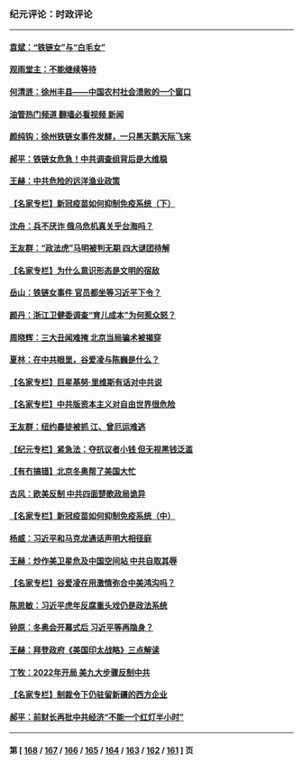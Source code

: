 ### 纪元评论：时政评论
---
#### [袁斌：“铁链女”与“白毛女”](../../pages/nsc1025/n13589308.md?02200330) 
#### [观雨堂主：不能继续等待](../../pages/nsc1025/n13589181.md?02200330) 
#### [何清涟：徐州丰县——中国农村社会溃败的一个窗口](../../pages/nsc1025/n13588971.md?02200330) 
#### [油管热门频道 翻墙必看视频 新闻](ok?02200330)
#### [颜纯钩：徐州铁链女事件发酵，一只黑天鹅天际飞来](../../pages/nsc1025/n13588897.md?02200330) 
#### [郝平：铁链女危急！中共调查组背后是大维稳](../../pages/nsc1025/n13588875.md?02200330) 
#### [王赫：中共危险的远洋渔业政策](../../pages/nsc1025/n13588786.md?02200330) 
#### [【名家专栏】新冠疫苗如何抑制免疫系统（下）](../../pages/nsc1025/n13579476.md?02200330) 
#### [沈舟：兵不厌诈 俄乌危机真关乎台海吗？](../../pages/nsc1025/n13588409.md?02200330) 
#### [王友群：“政法虎”马明被判无期 四大谜团待解](../../pages/nsc1025/n13588244.md?02200330) 
#### [【名家专栏】为什么意识形态是文明的宿敌](../../pages/nsc1025/n13587403.md?02200330) 
#### [岳山：铁链女事件 官员都坐等习近平下令？](../../pages/nsc1025/n13586087.md?02200330) 
#### [颜丹：浙江卫健委调查“育儿成本”为何惹众怒？](../../pages/nsc1025/n13587128.md?02200330) 
#### [周晓辉：三大丑闻难掩 北京当局骗术被揭穿](../../pages/nsc1025/n13586694.md?02200330) 
#### [夏林：在中共眼里，谷爱凌与陈巍是什么？](../../pages/nsc1025/n13585322.md?02200330) 
#### [【名家专栏】巨星基努‧里维斯有话对中共说](../../pages/nsc1025/n13584394.md?02200330) 
#### [【名家专栏】中共版资本主义对自由世界很危险](../../pages/nsc1025/n13584338.md?02200330) 
#### [王友群：纽约暴徒被抓 江、曾厄运难逃](../../pages/nsc1025/n13585258.md?02200330) 
#### [【纪元专栏】紧急法：夺抗议者小钱 但无视黑钱泛滥](../../pages/nsc1025/n13585316.md?02200330) 
#### [【有冇搞错】北京冬奥帮了美国大忙](../../pages/nsc1025/n13582218.md?02200330) 
#### [古风：欧美反制 中共四面楚歌政局诡异](../../pages/nsc1025/n13583687.md?02200330) 
#### [【名家专栏】新冠疫苗如何抑制免疫系统（中）](../../pages/nsc1025/n13576027.md?02200330) 
#### [杨威：习近平和马克龙通话声明大相径庭](../../pages/nsc1025/n13581994.md?02200330) 
#### [王赫：炒作美卫星危及中国空间站 中共自取其辱](../../pages/nsc1025/n13582335.md?02200330) 
#### [【名家专栏】谷爱凌在用激情弥合中美鸿沟吗？](../../pages/nsc1025/n13581477.md?02200330) 
#### [陈思敏：习近平虎年反腐重头戏仍是政法系统](../../pages/nsc1025/n13580684.md?02200330) 
#### [钟原：冬奥会开幕式后 习近平等再隐身？](../../pages/nsc1025/n13579582.md?02200330) 
#### [王赫：拜登政府《美国印太战略》三点解读](../../pages/nsc1025/n13579494.md?02200330) 
#### [丁牧：2022年开局 美九大步骤反制中共](../../pages/nsc1025/n13579372.md?02200330) 
#### [【名家专栏】制裁令下仍驻留新疆的西方企业](../../pages/nsc1025/n13578609.md?02200330) 
#### [郝平：前财长再批中共经济“不能一个红灯半小时”](../../pages/nsc1025/n13579322.md?02200330) 

---
#### 第 [ [168](./168.md?02200330) / [167](./167.md?02200330) / [166](./166.md?02200330) / [165](./165.md?02200330) / [164](./164.md?02200330) / [163](./163.md?02200330) / [162](./162.md?02200330) / [161](./161.md?02200330) ] 页
